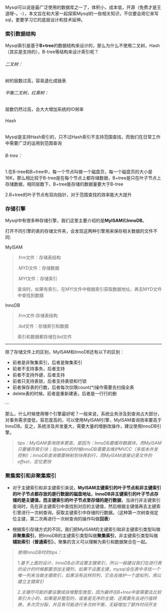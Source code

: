 Mysql可以说是最广泛使用的数据库之一了，体积小，成本低，开源（免费才是王道呀-。-），本文旨在和大家一起探索Mysql的一些相关知识，不仅要会用它来写sql，更要学习它的底层设计和技术延伸。

### 索引数据结构
Mysql索引是基于**B+tree**的数据结构来设计的，那么为什么不使用二叉树，Hash（其实是支持的），B-tree等结构来设计索引呢？
###### 二叉树：
树的层数过高，容易退化成链表
###### 平衡二叉树，红黑树：
层数仍然过高，会大大增加系统的IO频率
###### Hash
Mysql是支持Hash索引的，只不过Hash索引不支持范围查找，而我们在日常工作中需要广泛的运用到范围查询
###### B-tree：
1.在B-tree和B+tree中，每一个节点叫做一个磁盘页，每一个磁盘页的大小是16K，那么相比较于B-tree是在每个节点上都存储数据，B+tree是只在叶子节点上存储数据，相同层数下，B+tree能存储的数据量要大于B-tree

2.B+tree的叶子节点有双向指针，对于范围查找的效率能大大提升

### 存储引擎
Mysql中有很多种存储引擎，我们这里主要介绍的是**MyISAM**和**InnoDB**。

打开不同引擎的表的存储文件夹，会发现这两种引擎用来保存相关数据的文件不同:

MyISAM
> .frm文件：存储表结构
> 
> .MYD文件：存储数据
> 
> .MYI文件：存储索引
> 
> 查询时，如果有索引，在MYI文件中根据索引获取数据地址，再去MYD文件中查找到数据
   
 InnoDB
> .frm文件:存储表结构
> 
> .ibd文件：存储索引和数据
> 
> 索引和数据都存储在ibd文件

* * *
除了存储文件上的区别，MyISAM和InnoDB还有以下的区别：
* 前者是非聚集索引，后者是聚集索引
* 前者不支持事务，后者支持
* 前者不支持外键，后者支持
* 前者只支持表锁，后者支持表锁和行锁
* 前者保存表的行数，后者每次仅限count(*)操作需要去扫描全表
* delete表的时候，前者是重新建表，后者是一行行的删

···

那么，什么时候使用哪个引擎最好呢？一般来说，系统业务涉及到查询占大部分，对事务需求度低，容忍度高的，可以使用MyISAM引擎，MyISAM查询效率要高于InnoDB。反之，系统涉及并发量大，需要大量的增删改操作，建议使用InnoDB引擎。

> *tips：MyISAM查询效率更高，是因为：InnoDB要缓存数据块，而MyISAM只要缓存索引块；在select的时候InnoDB需要去维护MVCC（多版本并发控制）；InnoDB查询需要映射到块再到行，而MyISAM直接记录文件的offset，定位更快*


### 聚集索引和非聚集索引

* 对于主键索引和非主键索引来说，**MyISAM主键索引的叶子节点和非主键索引的叶子节点都存放的是行数据的磁盘地址**。**InnoDB非主键索引的叶子节点存储的是主键值，而主键索引的叶子节点里存储的是行数据**，当进行非主键索引查询时，先在非主键索引中查找到对应的主键值，然后根据主键值再去主键索引里进行一次树查询，获取主键索引中存储的行数据。（这种第一次树查询定位主键，第二次再进行一次树查询的操作叫做**回表**）

* 根据索引存储方式的不同，我们把MyISAM的主键索引和非主键索引类型叫做**非聚集索引**，把InnoDB的主键索引类型叫做**聚集索引**，非主键索引类型叫做**辅助索引（普通索引）**。聚集的含义可以理解为索引和数据聚合在一起。


> *使用InnoDB时的tips：*
> 
> *1.基于上面的设计，InnoDB必须设置主键索引，所以一般建议我们在进行表的设计的时候都要添加主键列，如果不设置主键，mysql会在表中寻找一个唯一列来当做主键索引，如果没有这样的列，它会去维护一个虚拟列，用以建立主键索引*
> 
> *2.主键尽可能的要设置成自增整型类型，因为最终在B+tree中是需要去比较索引大小的，如果是非整型的，或者是无序的主键，还需要先去进行值转换，多次页分裂，并且有可能进行多次树平衡，无疑增加了额外时间开支*
